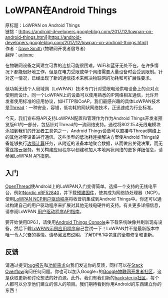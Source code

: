 # LoWPAN在Android Things

原标题：LoWPAN on Android Things  
链接：[https://android-developers.googleblog.com/2017/12/lowpan-on-android-things.html](https://android-developers.googleblog.com/2017/12/lowpan-on-android-things.html)  
作者：[Dave Smith](https://google.com/+DaveSmithDev) (物联网开发者倡导者)  
翻译：[arjinmc](https://github.com/arjinmc)  

在物联网设备之间建立可靠的连接可能很困难。WiFi和蓝牙无处不在，在许多情况下都能很好地工作，但是在电力受限或单个网络需要大量设备时会受到限制。针对这一情况，已经出现了新的通信技术来解决物联网的功耗和可扩展性要求。

低功耗无线个人局域网（LoWPAN）技术专门针对受限电池供电设备上的点对点使用而设计。同一个LoWPAN上的设备可以使用熟悉的IP网络相互通信，允许开发者使用标准的应用协议，如HTTP和CoAP。我们最感兴趣的具体LoWPAN技术是[Thread](https://www.threadgroup.org/What-is-Thread/Overview)：一种安全，容错，低功耗的网状网络技术，正迅速成为行业标准。

今天，我们宣布将API支持LoWPAN配置和管理作为作为Android Things开发者预览版6.1的一部分，包括针对Thread的一流网络支持。通过将802.15.4无线电模块添加到我们的[开发者工具包](https://developer.android.com/things/hardware/index.html)之一，Android Things设备可以直接与Thread网络上的其他对等设备进行通信。这些类型的低功耗连接解决方​​案使Android Things设备能够执行[边缘计算](https://en.wikipedia.org/wiki/Edge_computing)任务，从附近的设备本地聚合数据，从而做出关键决策，而无需连接云服务。有关构建应用程序以创建和加入本地网状网络的更多详细信息，请参阅LoWPAN [API指南](https://developer.android.com/things/sdk/apis/lowpan.html)。

## 入门

[OpenThread](http://openthread.io/)使Android上的LoWPAN入门变得简单。选择一个支持的无线电平台，例如[Nordic nRF52840](https://openthread.io/platforms/nrf52840)，并下载[预建固件](https://openthread.io/guides/ncp/firmware)，使其成为网络协处理器（NCP）。使用[LoWPAN NCP用户驱动程序](https://github.com/androidthings/contrib-drivers/tree/master/lowpan)将收音机集成到Android Things中。你还可以通过构建自己的用户驱动程序来扩展对其他无线电硬件的支持。有关更多详细信息，请参阅LoWPAN [用户驱动程序API指南](https://developer.android.com/things/sdk/drivers/lowpan.html)。

要开始使用DP6.1，请使用[Android Things Console](https://partner.android.com/things/console)来下载系统映像并刷新现有设备。然后下载[LoWPAN示例应用程序](https://github.com/androidthings/sample-lowpan)自己尝试一下！LoWPAN并不是最新版本中唯一令人兴奋的事情。请参阅[发布说明](https://developer.android.com/things/preview/releases.html#preview-6-1)，了解DP6.1中包含的全套修复和更新。

## 反馈

请通过提交[bug报告](https://issuetracker.google.com/issues/new?component=192720&template=847005)和[功能需求](https://issuetracker.google.com/issues/new?component=192720&template=847005)向我们发送你的反馈，同样可以在[Stack Overflow](https://stackoverflow.com/questions/tagged/android-things)询问任何问题。你也可以加入Google+的[Google物联网开发者社区](https://g.co/iotdev)，这是获取更新和讨论想法的好资源。此外，我们有我们新的[hackster.io社区](https://hackster.io/google)，每个人都可以分享他们建立的惊人的项目。我们期待看到你用Android的东西建立你的东西！